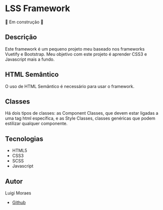 # LSS Framework

:construction: Em construção :construction:

## Descrição
Este framework é um pequeno projeto meu baseado nos frameworks Vuetify e Bootstrap.
Meu objetivo com este projeto é aprender CSS3 e Javascript mais a fundo.</br>

## HTML Semântico
O uso de HTML Semântico é necessário para usar o framework.

## Classes
Há dois tipos de classes: as Component Classes, que devem estar ligadas a uma tag html
específica, e as Style Classes, classes genéricas que podem estilizar qualquer componente.

## Tecnologias
- HTML5
- CSS3
- SCSS
- Javascript

## Autor
Luigi Moraes
  - [Github](https://github.com/luigi-ms)

